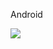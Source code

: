 Android

[![](https://jitpack.io/v/waw-cpp/androidsdk.svg)](https://jitpack.io/#waw-cpp/androidsdk)
